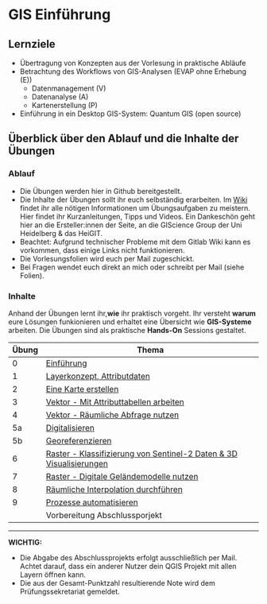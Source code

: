 # GIS Einführung


## Lernziele
* Übertragung von Konzepten aus der Vorlesung in praktische Abläufe
* Betrachtung des Workflows von GIS-Analysen (EVAP ohne Erhebung (E))
  * Datenmanagement (V)
  * Datenanalyse (A)
  * Kartenerstellung (P)
* Einführung in ein Desktop GIS-System: Quantum GIS (open source)


## Überblick über den Ablauf und die Inhalte der Übungen
### Ablauf
* Die Übungen werden hier in Github bereitgestellt. 
* Die Inhalte der Übungen sollt ihr euch selbständig erarbeiten. Im [Wiki](https://courses.gistools.geog.uni-heidelberg.de/giscience/gis-einfuehrung/-/wikis/home) findet ihr alle nötigen Informationen um Übungsaufgaben zu meistern. Hier findet ihr Kurzanleitungen, Tipps und Videos. Ein Dankeschön geht hier an die Ersteller:innen der Seite, an die GIScience Group der Uni Heidelberg & das HeiGIT.
* Beachtet: Aufgrund technischer Probleme mit dem Gitlab Wiki kann es vorkommen, dass einige Links nicht funktionieren.
* Die Vorlesungsfolien wird euch per Mail zugeschickt.
* Bei Fragen wendet euch direkt an mich oder schreibt per Mail (siehe Folien).


### Inhalte
Anhand der Übungen lernt ihr,**wie** ihr praktisch vorgeht. Ihr versteht **warum** eure Lösungen funkionieren und erhaltet eine Übersicht wie **GIS-Systeme** arbeiten. Die Übungen sind als praktische **Hands-On** Sessions gestaltet.

| Übung 	                          | Thema |
|-------	                          |-------    |
| 0         	| [Einführung](https://github.com/GeowazM/Einfuehrung-GIS-fur-Geowissenschaften/tree/main/exercise_0)         |
| 1         	| [Layerkonzept, Attributdaten](https://github.com/GeowazM/Einfuehrung-GIS-fur-Geowissenschaften/tree/main/exercise_01)         |
| 2         	| [Eine Karte erstellen](https://github.com/GeowazM/Einfuehrung-GIS-fur-Geowissenschaften/tree/main/exercise_02)         |
| 3         	| [Vektor - Mit Attributtabellen arbeiten](https://github.com/GeowazM/Einfuehrung-GIS-fur-Geowissenschaften/tree/main/exercise_03)         |
| 4         	| [Vektor - Räumliche Abfrage nutzen](https://github.com/GeowazM/Einfuehrung-GIS-fur-Geowissenschaften/tree/main/exercise_04)         |
| 5a         	| [Digitalisieren](https://github.com/GeowazM/Einfuehrung-GIS-fur-Geowissenschaften/tree/main/exercise_05a)         |
| 5b         	| [Georeferenzieren](https://github.com/GeowazM/Einfuehrung-GIS-fur-Geowissenschaften/tree/main/exercise_05b)         |
| 6         	| [Raster - Klassifizierung von Sentinel-2 Daten & 3D Visualisierungen](https://github.com/GeowazM/Einfuehrung-GIS-fur-Geowissenschaften/tree/main/exercise_06)         |
| 7         	| [Raster - Digitale Geländemodelle nutzen](https://github.com/GeowazM/Einfuehrung-GIS-fur-Geowissenschaften/tree/main/exercise_07)       |
| 8         	| [Räumliche Interpolation durchführen](https://github.com/GeowazM/Einfuehrung-GIS-fur-Geowissenschaften/tree/main/exercise_08)         |
| 9         	| [Prozesse automatisieren](https://github.com/GeowazM/Einfuehrung-GIS-fur-Geowissenschaften/tree/main/exercise_09)         |
|          	| Vorbereitung Abschlussporjekt         |

---


**WICHTIG:**
* Die Abgabe des Abschlussprojekts erfolgt ausschließlich per Mail. Achtet darauf, dass ein anderer Nutzer dein QGIS Projekt mit allen Layern öffnen kann. 
* Die aus der Gesamt-Punktzahl resultierende Note wird dem Prüfungssekretariat gemeldet.
